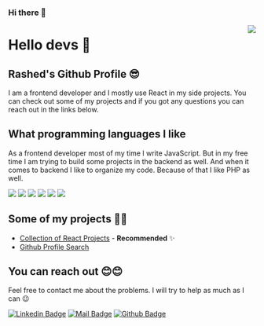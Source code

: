 ### Hi there 👋
<img align='right' src="https://github-readme-stats.vercel.app/api?username=afozbek&show_icons=true&theme=dracula">

# Hello devs 👋

## Rashed's Github Profile 😎

I am a frontend developer and I mostly use React in my side projects. You can check out some of my projects and if you got any questions you can reach out in the links below. 

## What programming languages I like
As a frontend developer most of my time I write JavaScript. But in my free time I am trying to build some projects in the backend as well. And when it comes to backend I like to organize my code. Because of that I like PHP as well.

[![](https://img.shields.io/badge/html-e34c26?style=for-the-badge&logo=html5&logoColor=white)]()
[![](https://img.shields.io/badge/css-264de4?style=for-the-badge&logo=css3&logoColor=white)]()
[![](https://img.shields.io/badge/javascript-f0db4f?style=for-the-badge&logo=javascript&logoColor=white)]()
[![](https://img.shields.io/badge/sass-cc6699?style=for-the-badge&logo=sass&logoColor=white)]()
[![](https://img.shields.io/badge/react-132bb1?style=for-the-badge&logo=react&logoColor=white)]()
[![](https://img.shields.io/badge/php-f67317?style=for-the-badge&logo=php&logoColor=white)]()

## Some of my projects 🐱‍🏍
* [Collection of React Projects](https://github.com/rashedraju/goodie) - **Recommended** ✨
* [Github Profile Search](https://github.com/rashedraju/github-profiles)

## You can reach out 😊😊
Feel free to contact me about the problems. I will try to help as much as I can 😉

[![Linkedin Badge](https://img.shields.io/badge/linkedin-%230077B5.svg?&style=for-the-badge&logo=linkedin&logoColor=white)](https://www.linkedin.com/in/rashedraju/)
[![Mail Badge](https://img.shields.io/badge/email-c14438?style=for-the-badge&logo=Gmail&logoColor=white&link=mailto:rashedraju.cs@gmail.com)](mailto:rashedraju.cs@gmail.com)
[![Github Badge](https://img.shields.io/badge/github-333?style=for-the-badge&logo=github&logoColor=white)](https://github.com/rashedraju)
